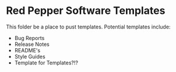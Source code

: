 # Red Pepper Software Templates

This folder be a place to pust templates. Potential templates include: 
* Bug Reports
* Release Notes
* README's
* Style Guides
* Template for Templates?!?
